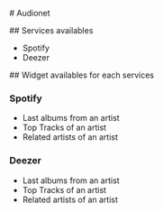 # Audionet

## Services availables

 - Spotify
 - Deezer

## Widget availables for each services

### Spotify

 - Last albums from an artist
 - Top Tracks of an artist
 - Related artists of an artist

### Deezer

 - Last albums from an artist
 - Top Tracks of an artist
 - Related artists of an artist